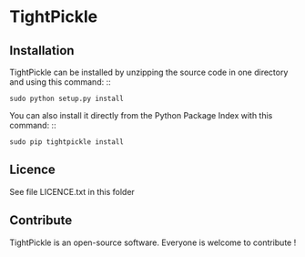 TightPickle
=================


Installation
--------------

TightPickle can be installed by unzipping the source code in one directory and using this command: ::

    sudo python setup.py install

You can also install it directly from the Python Package Index with this command: ::

    sudo pip tightpickle install


Licence
--------

See file LICENCE.txt in this folder


Contribute
-----------
TightPickle is an open-source software. Everyone is welcome to contribute !
